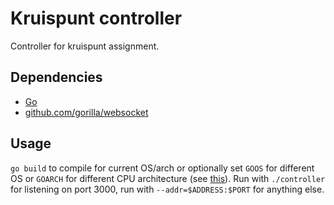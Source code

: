# Kruispunt controller
Controller for kruispunt assignment.

## Dependencies
- [Go](https://golang.org)
- [github.com/gorilla/websocket](https://github.com/gorilla/websocket)

## Usage
`go build` to compile for current OS/arch or optionally set `GOOS` for different OS or `GOARCH` for different CPU architecture (see [this](http://dave.cheney.net/2015/08/22/cross-compilation-with-go-1-5)). Run with `./controller` for listening on port 3000, run with `--addr=$ADDRESS:$PORT` for anything else.